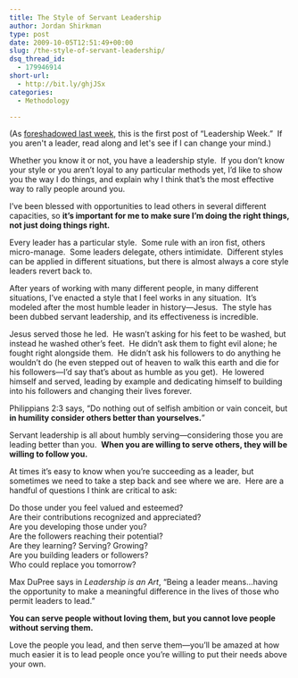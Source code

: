 ```yaml
---
title: The Style of Servant Leadership
author: Jordan Shirkman
type: post
date: 2009-10-05T12:51:49+00:00
slug: /the-style-of-servant-leadership/
dsq_thread_id:
  - 179946914
short-url:
  - http://bit.ly/ghjJSx
categories:
  - Methodology

---
```

(As [foreshadowed last week](http://wp.me/pBdJA-4i), this is the first post of &#8220;Leadership Week.&#8221;  If you aren't a leader, read along and let's see if I can change your mind.)

Whether you know it or not, you have a leadership style.  If you don’t know your style or you aren’t loyal to any particular methods yet, I’d like to show you the way I do things, and explain why I think that’s the most effective way to rally people around you.

I’ve been blessed with opportunities to lead others in several different capacities, so **it’s important for me to make sure I’m doing the right things, not just doing things right.**

Every leader has a particular style.  Some rule with an iron fist, others micro-manage.  Some leaders delegate, others intimidate.  Different styles can be applied in different situations, but there is almost always a core style leaders revert back to.

After years of working with many different people, in many different situations, I’ve enacted a style that I feel works in any situation.  It’s modeled after the most humble leader in history—Jesus.  The style has been dubbed servant leadership, and its effectiveness is incredible.

Jesus served those he led.  He wasn’t asking for his feet to be washed, but instead he washed other’s feet.  He didn’t ask them to fight evil alone; he fought right alongside them.  He didn’t ask his followers to do anything he wouldn’t do (he even stepped out of heaven to walk this earth and die for his followers—I’d say that’s about as humble as you get).  He lowered himself and served, leading by example and dedicating himself to building into his followers and changing their lives forever.

Philippians 2:3 says, “Do nothing out of selfish ambition or vain conceit, but **in humility consider others better than yourselves.**”

Servant leadership is all about humbly serving—considering those you are leading better than you.  **When you are willing to serve others, they will be willing to follow you.**

At times it’s easy to know when you’re succeeding as a leader, but sometimes we need to take a step back and see where we are.  Here are a handful of questions I think are critical to ask:

Do those under you feel valued and esteemed?  
Are their contributions recognized and appreciated?  
Are you developing those under you?  
Are the followers reaching their potential?  
Are they learning? Serving? Growing?  
Are you building leaders or followers?  
Who could replace you tomorrow?

Max DuPree says in _Leadership is an Art_, “Being a leader means…having the opportunity to make a meaningful difference in the lives of those who permit leaders to lead.”

**You can serve people without loving them, but you cannot love people without serving them.**

Love the people you lead, and then serve them—you’ll be amazed at how much easier it is to lead people once you’re willing to put their needs above your own.

